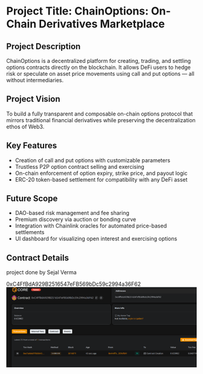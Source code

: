 # Project Title: ChainOptions: On-Chain Derivatives Marketplace

## Project Description

ChainOptions is a decentralized platform for creating, trading, and settling options contracts directly on the blockchain. It allows DeFi users to hedge risk or speculate on asset price movements using call and put options — all without intermediaries.

## Project Vision

To build a fully transparent and composable on-chain options protocol that mirrors traditional financial derivatives while preserving the decentralization ethos of Web3.

## Key Features

- Creation of call and put options with customizable parameters
- Trustless P2P option contract selling and exercising
- On-chain enforcement of option expiry, strike price, and payout logic
- ERC-20 token-based settlement for compatibility with any DeFi asset

## Future Scope

- DAO-based risk management and fee sharing
- Premium discovery via auction or bonding curve
- Integration with Chainlink oracles for automated price-based settlements
- UI dashboard for visualizing open interest and exercising options

## Contract Details 
project done by Sejal Verma  

0xC4FfBdA929B2516547eFB569bDc59c2994a36F62
![alt text](image.png)